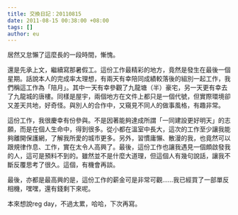 ```yaml
---
title: 交換日記：20110815
date: 2011-08-15 00:38:00 +08:00
tags: []
author: eu
---
```


 居然又怠懶了這麼長的一段時間，慚愧。  
  
 還是先承上文，繼續寫那暑假工。這份工作最精彩的地方，竟然是發生在最後一個星期。話說本人的完成率太理想，有兩天有幸陪同成績較落後的組別一起工作，我們稱這工作為「陪月」。其中一天有幸參觀了九龍塘（半）豪宅，另一天更有幸去了九龍城的唐樓。同樣是屋宇，兩個地方在文件上都只是一個代號，但實際環境卻又差天共地，好奇怪。與別人的合作中，又窺見不同人的做事風格，有趣非常。  
  
 這份工作，我很慶幸有份參與。不是因著能夠達成所謂「一同建設更好明天」的志願，而是在個人生命中，得到很多。從小都在溫室中長大，這次的工作至少讓我能夠離開保護網，了解我所愛的城市更多。另外，習慣庸懶、散漫的我，也竟然可以跟規律作息、工作，實在太令人高興了。最後，這份工作也讓我遇見一個頗啟發我的人，這可是預料不到的。雖然並不是什麼大道理，但這個人有幾句說話，讓我不斷反覆思考了很久。這個，有機會再談。  
  
 最後，亦都是最高興的是，這份工作的薪金可是非常可觀......我已經買了一部單反相機，嘿嘿，還有錢剩下來呢。  
  
 本來想說reg day，不過太累，哈哈，下次再寫。
